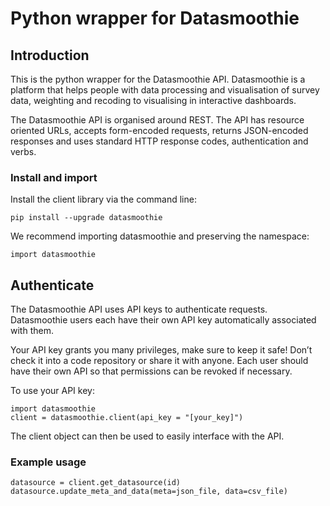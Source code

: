 # Python wrapper for Datasmoothie

## Introduction
This is the python wrapper for the Datasmoothie API. Datasmoothie is a platform that helps people with data processing and visualisation of survey data, weighting and recoding to visualising in interactive dashboards.

The Datasmoothie API is organised around REST. The API has resource oriented URLs, accepts form-encoded requests, returns JSON-encoded responses and uses standard HTTP response codes, authentication and verbs.

### Install and import
Install the client library via the command line:

```pip install --upgrade datasmoothie```

We recommend importing datasmoothie and preserving the namespace:

```import datasmoothie```

## Authenticate
The Datasmoothie API uses API keys to authenticate requests. Datasmoothie users each have their own API key automatically associated with them.

Your API key grants you many privileges, make sure to keep it safe! Don’t check it into a code repository or share it with anyone. Each user should have their own API so that permissions can be revoked if necessary.

To use your API key:

```
import datasmoothie
client = datasmoothie.client(api_key = "[your_key]")
```
The client object can then be used to easily interface with the API.

### Example usage

```
datasource = client.get_datasource(id)
datasource.update_meta_and_data(meta=json_file, data=csv_file)

```
